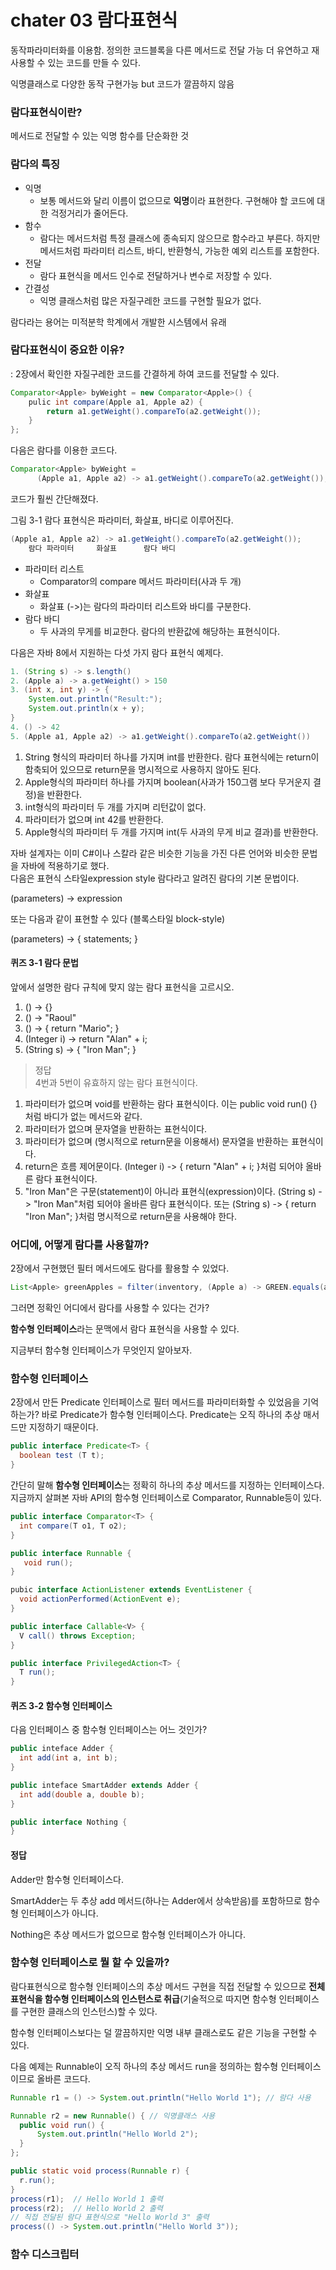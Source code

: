 chater 03 람다표현식
==================
동작파라미터화를 이용함.
정의한 코드블록을 다른 메서드로 전달 가능
더 유연하고 재사용할 수 있는 코드를 만들 수 있다. 

익명클래스로 다양한 동작 구현가능 but 코드가 깔끔하지 않음


### 람다표현식이란?
메서드로 전달할 수 있는 익명 함수를 단순화한 것

### 람다의 특징 
* 익명
  - 보통 메서드와 달리 이름이 없으므로 **익명**이라 표현한다. 구현해야 할 코드에 대한 걱정거리가 줄어든다. 
* 함수
  * 람다는 메서드처럼 특정 클래스에 종속되지 않으므로 함수라고 부른다. 하지만 메서드처럼 파라미터 리스트, 바디, 반환형식, 가능한 예외 리스트를 포함한다.
* 전달
  * 람다 표현식을 메서드 인수로 전달하거나 변수로 저장할 수 있다.
* 간결성
  * 익명 클래스처럼 많은 자질구레한 코드를 구현할 필요가 없다. 

람다라는 용어는 미적분학 학계에서 개발한 시스템에서 유래

### 람다표현식이 중요한 이유?
: 2장에서 확인한 자질구레한 코드를 간결하게 하여 코드를 전달할 수 있다. 

``` java
Comparator<Apple> byWeight = new Comparator<Apple>() {
    pulic int compare(Apple a1, Apple a2) {
        return a1.getWeight().compareTo(a2.getWeight());
    }
};
```

다음은 람다를 이용한 코드다. 
``` java
Comparator<Apple> byWeight = 
      (Apple a1, Apple a2) -> a1.getWeight().compareTo(a2.getWeight());
```
코드가 훨씬 간단해졌다. 

그림 3-1 람다 표현식은 파라미터, 화살표, 바디로 이루어진다. 

``` java
(Apple a1, Apple a2) -> a1.getWeight().compareTo(a2.getWeight());
    람다 파라미터     화살표      람다 바디   
```
* 파라미터 리스트
  - Comparator의 compare 메서드 파라미터(사과 두 개)
* 화살표
  * 화살표 (->)는 람다의 파라미터 리스트와 바디를 구분한다.
* 람다 바디
  * 두 사과의 무게를 비교한다. 람다의 반환값에 해당하는 표현식이다.

다음은 자바 8에서 지원하는 다섯 가지 람다 표현식 예제다.
``` java
1. (String s) -> s.length()
2. (Apple a) -> a.getWeight() > 150
3. (int x, int y) -> {
    System.out.println("Result:");
    System.out.println(x + y);
}
4. () -> 42 
5. (Apple a1, Apple a2) -> a1.getWeight().compareTo(a2.getWeight()) 
```

1. String 형식의 파라미터 하나를 가지며 int를 반환한다. 람다 표현식에는 return이 함축되어 있으므로 return문을 명시적으로 사용하지 않아도 된다. 
2. Apple형식의 파라미터 하나를 가지며 boolean(사과가 150그램 보다 무거운지 결정)을 반환한다.
3. int형식의 파라미터 두 개를 가지며 리턴값이 없다. 
4. 파라미터가 없으며 int 42를 반환한다.
5. Apple형식의 파라미터 두 개를 가지며 int(두 사과의 무게 비교 결과)를 반환한다.

자바 설계자는 이미 C#이나 스칼라 같은 비슷한 기능을 가진 다른 언어와 비슷한 문법을 자바에 적용하기로 했다.<br>
다음은 표현식 스타일expression style 람다라고 알려진 람다의 기본 문법이다. <br>

(parameters) -> expression

또는 다음과 같이 표현할 수 있다 (블록스타일 block-style)<br>

(parameters) -> { statements; }

#### 퀴즈 3-1 람다 문법
앞에서 설명한 람다 규칙에 맞지 않는 람다 표현식을 고르시오.

1. () -> {}
2. () -> "Raoul"
3. () -> { return "Mario"; }
4. (Integer i) -> return "Alan" + i;
5. (String s) -> { "Iron Man"; }

> 정답 <br>
> 4번과 5번이 유효하지 않는 람다 표현식이다.
1. 파라미터가 없으며 void를 반환하는 람다 표현식이다. 이는 public void run() {} 처럼 바디가 없는 메서드와 같다. 
2. 파라미터가 없으며 문자열을 반환하는 표현식이다. 
3. 파라미터가 없으며 (명시적으로 return문을 이용해서) 문자열을 반환하는 표현식이다.
4. return은 흐름 제어문이다. (Integer i) -> { return "Alan" + i; }처럼 되어야 올바른 람다 표현식이다.
5. "Iron Man"은 구문(statement)이 아니라 표현식(expression)이다. (String s) -> "Iron Man"처럼 되어야 올바른 람다 표현식이다. 또는 (String s) -> { return "Iron Man"; }처럼 명시적으로 return문을 사용해야 한다. 

### 어디에, 어떻게 람다를 사용할까?
2장에서 구현했던 필터 메서드에도 람다를 활용할 수 있었다. 
``` java
List<Apple> greenApples = filter(inventory, (Apple a) -> GREEN.equals(a.getColor()));
```

그러면 정확인 어디에서 람다를 사용할 수 있다는 건가? 

**함수형 인터페이스**라는 문맥에서 람다 표현식을 사용할 수 있다. 

지금부터 함수형 인터페이스가 무엇인지 알아보자. 

### 함수형 인터페이스 
2장에서 만든 Predicate<T> 인터페이스로 필터 메서드를 파라미터화할 수 있었음을 기억하는가?
바로 Predicate<T>가 함수형 인터페이스다. Predicate<T>는 오직 하나의 추상 매서드만 지정하기 때문이다. 
``` java
public interface Predicate<T> {
  boolean test (T t);
}
```
간단히 말해 **함수형 인터페이스**는 정확히 하나의 추상 메서드를 지정하는 인터페이스다. 지금까지 살펴본 자바 API의 함수형 인터페이스로 Comparator, Runnable등이 있다. 
``` java
public interface Comparator<T> {
  int compare(T o1, T o2);
}

public interface Runnable {
   void run();
}

pubic interface ActionListener extends EventListener {
  void actionPerformed(ActionEvent e);
}

public interface Callable<V> {
  V call() throws Exception;
}

public interface PrivilegedAction<T> {
  T run();
}
```
#### 퀴즈 3-2 함수형 인터페이스
다음 인터페이스 중 함수형 인터페이스는 어느 것인가?
``` java
public inteface Adder {
  int add(int a, int b);
}

public inteface SmartAdder extends Adder {
  int add(double a, double b);
}

public interface Nothing {
}
```
#### 정답
Adder만 함수형 인터페이스다.

SmartAdder는 두 추상 add 메서드(하나는 Adder에서 상속받음)를 포함하므로 함수형 인터페이스가 아니다.

Nothing은 추상 메서드가 없으므로 함수형 인터페이스가 아니다. 

### 함수형 인터페이스로 뭘 할 수 있을까?
람다표현식으로 함수형 인터페이스의 추상 메서드 구현을 직접 전달할 수 있으므로 **전체 표현식을 함수형 인터페이스의 인스턴스로 취급**(기술적으로 따지면 함수형 인터페이스를 구현한 클래스의 인스턴스)할 수 있다. 

함수형 인터페이스보다는 덜 깔끔하지만 익명 내부 클래스로도 같은 기능을 구현할 수 있다.

다음 예제는 Runnable이 오직 하나의 추상 메서드 run을 정의하는 함수형 인터페이스이므로 올바른 코드다. 

``` java
Runnable r1 = () -> System.out.println("Hello World 1"); // 람다 사용

Runnable r2 = new Runnable() { // 익명클래스 사용
  public void run() {
      System.out.println("Hello World 2");
  }
};

public static void process(Runnable r) {
  r.run();
}
process(r1);  // Hello World 1 출력
process(r2);  // Hello World 2 출력
// 직접 전달된 람다 표현식으로 "Hello World 3" 출력
process(() -> System.out.println("Hello World 3"));  
```

### 함수 디스크립터

